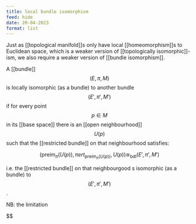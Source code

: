 ```yaml
---
title: local bundle isomorphism
feed: hide
date: 20-04-2023
format: list
---
```



Just as [[topological manifold]]s only have local [[homeomorphism]]s to Euclidean space, which is a weaker version of [[topologically isomorphic]]-ism, we also require a weaker version of [[bundle isomorphism]].

A [[bundle]] $$(E, \pi, M)$$ is locally isomorphic (as a bundle) to another bundle $$(E', \pi', M')$$ if for every point $$p\in M$$ in its [[base space]] there is an [[open neighbourhood]] $$U(p)$$ such that the [[restricted bundle]] on that neighbourhood satisfies: 

$$(\text{preim}_\pi(U(p)), \piert_{\text{preim}_\pi(U(p))}, U(p)) \cong_\text{bdl} (E', \pi', M')$$

i.e. the [[restricted bundle]] on that neighbourgood s isomorphic (as a bundle) to $$(E', \pi', M')$$.

NB: the limitation 

$$